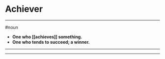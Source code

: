# Achiever
---
#noun
- **One who [[achieves]] something.**
- **One who tends to succeed; a winner.**
---
---
